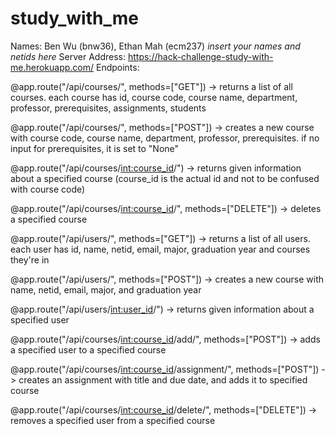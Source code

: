 # study_with_me
Names: Ben Wu (bnw36), Ethan Mah (ecm237) *insert your names and netids here*
Server Address: https://hack-challenge-study-with-me.herokuapp.com/
Endpoints:

@app.route("/api/courses/", methods=["GET"])
-> returns a list of all courses. each course has id, course code, course name, department, professor, prerequisites, assignments, students
 
@app.route("/api/courses/", methods=["POST"])
-> creates a new course with course code, course name, department, professor, prerequisites. if no input for prerequisites, it is set to "None"
 
@app.route("/api/courses/<int:course_id>/")
-> returns given information about a specified course (course_id is the actual id and not to be confused with course code)
 
@app.route("/api/courses/<int:course_id>/", methods=["DELETE"])
-> deletes a specified course
 
@app.route("/api/users/", methods=["GET"])
-> returns a list of all users. each user has id, name, netid, email, major, graduation year and courses they're in
  
@app.route("/api/users/", methods=["POST"])
-> creates a new course with name, netid, email, major, and graduation year
   
@app.route("/api/users/<int:user_id>/")
-> returns given information about a specified user
    
@app.route("/api/courses/<int:course_id>/add/", methods=["POST"])
-> adds a specified user to a specified course
     
@app.route("/api/courses/<int:course_id>/assignment/", methods=["POST"])
-> creates an assignment with title and due date, and adds it to specified course

@app.route("/api/courses/<int:course_id>/delete/", methods=["DELETE"])
-> removes a specified user from a specified course